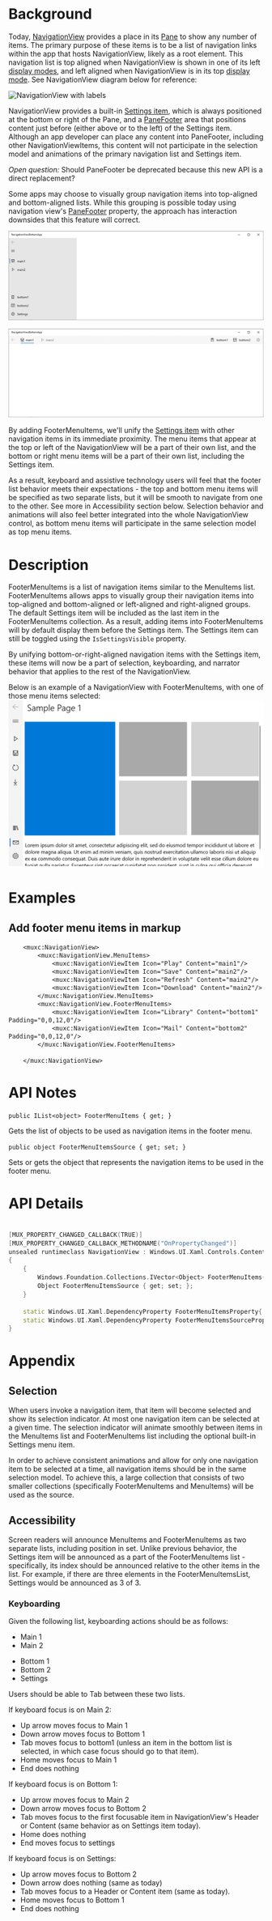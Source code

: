 
# Background
Today, [NavigationView](https://docs.microsoft.com/en-us/windows/uwp/design/controls-and-patterns/navigationview) provides a place in its [Pane](https://docs.microsoft.com/en-us/windows/uwp/design/controls-and-patterns/navigationview) to show any number of items.
The primary purpose of these items is to be a list of navigation links within the app that hosts NavigationView, likely as a root element.
This navigation list is top aligned when NavigationView is shown in one of its left [display modes](https://docs.microsoft.com/en-us/windows/uwp/design/controls-and-patterns/navigationview#display-modes), and left aligned when NavigationView is in its top [display mode](https://docs.microsoft.com/en-us/windows/uwp/design/controls-and-patterns/navigationview#display-modes). See NavigationView diagram below for reference:

![NavigationView with labels](https://docs.microsoft.com/en-us/windows/uwp/design/controls-and-patterns/images/leftnav-anatomy.png)


NavigationView provides a built-in [Settings item](https://docs.microsoft.com/en-us/uwp/api/microsoft.ui.xaml.controls.navigationview.settingsitem?view=winui-2.3), which is always positioned at the bottom or right of the Pane, and a [PaneFooter](https://docs.microsoft.com/en-us/uwp/api/microsoft.ui.xaml.controls.navigationview.panefooter?view=winui-2.3) area that positions content just before (either above or to the left) of the Settings item.
Although an app developer can place any content into PaneFooter, including other NavigationViewItems, this content will not participate in the selection model and animations of the primary navigation list and Settings item.

_Open question:_ Should PaneFooter be deprecated because this new API is a direct replacement?

Some apps may choose to visually group navigation items into top-aligned and bottom-aligned lists.
While this grouping is possible today using navigation view's [PaneFooter](https://docs.microsoft.com/en-us/uwp/api/microsoft.ui.xaml.controls.navigationview.panefooter?view=winui-2.3) property, the approach has interaction downsides that this feature will correct.

![NavigationView in Left display mode showing FooterMenuItems](FooterItems_Left.png)

![NavigationView in Top display mode showing FooterMenuItems](FooterItems_Top.png)

By adding FooterMenuItems, we'll unify the [Settings item](https://docs.microsoft.com/en-us/uwp/api/microsoft.ui.xaml.controls.navigationview.settingsitem?view=winui-2.3) with other navigation items in its immediate proximity. The menu items that appear at the top or left of the NavigationView will be a part of their own list, and the bottom or right menu items will be a part of their own list, including the Settings item. 

As a result, keyboard and assistive technology users will feel that the footer list behavior meets their expectations -  the top and bottom menu items will be specified as two separate lists, but it will be smooth to navigate from one to the other. See more in Accessibility section below.
Selection behavior and animations will also feel better integrated into the whole NavigationView control, as bottom menu items will participate in the same selection model as top menu items. 

# Description 
<!-- Use this section to provide a brief description of the feature.
For an example, see the introduction to the PasswordBox control 
(http://docs.microsoft.com/windows/uwp/design/controls-and-patterns/password-box). -->

FooterMenuItems is a list of navigation items similar to the MenuItems list.
FooterMenuItems allows apps to visually group their navigation items into top-aligned and bottom-aligned or left-aligned and right-aligned groups. 
The default Settings item will be included as the last item in the FooterMenuItems collection. As a result, adding items into FooterMenuItems will by default display them before the Settings item. The Settings item can still be toggled using the `IsSettingsVisible` property.

By unifying bottom-or-right-aligned navigation items with the Settings item, these items will now be a part of selection, keyboarding, and narrator behavior that applies to the rest of the NavigationView.

Below is an example of a NavigationView with FooterMenuItems, with one of those menu items selected:
![NavigationView with FooterMenu](footer-menu-mockup.png)
# Examples
<!-- Use this section to explain the features of the API, showing
example code with each description. The general format is: 
  feature explanation,
  example code
  feature explanation,
  example code
  etc.-->
  
<!-- Code samples should be in C# and/or C++/WinRT -->

<!-- As an example of this section, see the Examples section for the PasswordBox control 
(https://docs.microsoft.com/windows/uwp/design/controls-and-patterns/password-box#examples). -->

## Add footer menu items in markup
```xaml
    <muxc:NavigationView>
        <muxc:NavigationView.MenuItems>
            <muxc:NavigationViewItem Icon="Play" Content="main1"/>
            <muxc:NavigationViewItem Icon="Save" Content="main2"/>
            <muxc:NavigationViewItem Icon="Refresh" Content="main2"/>
            <muxc:NavigationViewItem Icon="Download" Content="main2"/>
        </muxc:NavigationView.MenuItems>
        <muxc:NavigationView.FooterMenuItems>
            <muxc:NavigationViewItem Icon="Library" Content="bottom1" Padding="0,0,12,0"/>
            <muxc:NavigationViewItem Icon="Mail" Content="bottom2" Padding="0,0,12,0"/>
        </muxc:NavigationView.FooterMenuItems>
        
    </muxc:NavigationView>
```


# API Notes
<!-- Option 1: Give a one or two line description of each API (type
and member), or at least the ones that aren't obvious
from their name.  These descriptions are what show up
in IntelliSense. For properties, specify the default value of the property if it
isn't the type's default (for example an int-typed property that doesn't default to zero.) -->

<!-- Option 2: Put these descriptions in the below API Details section,
with a "///" comment above the member or type. -->

`public IList<object> FooterMenuItems { get; }`

Gets the list of objects to be used as navigation items in the footer menu.

`public object FooterMenuItemsSource { get; set; }`

Sets or gets the object that represents the navigation items to be used in the footer menu.

# API Details
<!-- The exact API, in MIDL3 format (https://docs.microsoft.com/en-us/uwp/midl-3/) -->
```c++

[MUX_PROPERTY_CHANGED_CALLBACK(TRUE)]
[MUX_PROPERTY_CHANGED_CALLBACK_METHODNAME("OnPropertyChanged")]
unsealed runtimeclass NavigationView : Windows.UI.Xaml.Controls.ContentControl
{
    {
        Windows.Foundation.Collections.IVector<Object> FooterMenuItems{ get; };
        Object FooterMenuItemsSource { get; set; };
    }
    
    static Windows.UI.Xaml.DependencyProperty FooterMenuItemsProperty{ get; };
    static Windows.UI.Xaml.DependencyProperty FooterMenuItemsSourceProperty{ get; };
}
```
# Appendix
## Selection
When users invoke a navigation item, that item will become selected and show its selection indicator. 
At most one navigation item can be selected at a given time.
The selection indicator will animate smoothly between items in the MenuItems list and FooterMenuItems list including the optional built-in Settings menu item.

In order to achieve consistent animations and allow for only one navigation item to be selected at a time, all navigation items should be in the same selection model. To achieve this, a large collection that consists of two smaller collections (specifically FooterMenuItems and MenuItems) will be used as the source.

## Accessibility
Screen readers will announce MenuItems and FooterMenuItems as two separate lists, including position in set. 
Unlike previous behavior, the Settings item will be announced as a part of the FooterMenuItems list - specifically, its index should be announced relative to the other items in the list. For example, if there are three elements in the FooterMenuItemsList, Settings would be announced as 3 of 3.

### Keyboarding
Given the following list, keyboarding actions should be as follows:
- Main 1
- Main 2

<!-- -->

- Bottom 1
- Bottom 2
- Settings

Users should be able to Tab between these two lists.

If keyboard focus is on Main 2:
- Up arrow moves focus to Main 1
- Down arrow moves focus to Bottom 1
- Tab moves focus to bottom1 (unless an item in the bottom list is selected, in which case focus should go to that item).
- Home moves focus to Main 1
- End does nothing

If keyboard focus is on Bottom 1:
- Up arrow moves focus to Main 2
- Down arrow moves focus to Bottom 2
- Tab moves focus to the first focusable item in NavigationView's Header or Content (same behavior as on Settings item today).
- Home does nothing
- End moves focus to settings

If keyboard focus is on Settings:
- Up arrow moves focus to Bottom 2
- Down arrow does nothing (same as today)
- Tab moves focus to a Header or Content item (same as today).
- Home moves focus to Bottom 1
- End does nothing
